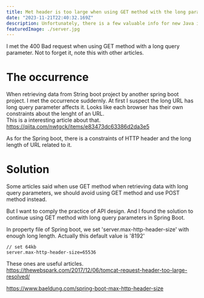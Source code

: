 ```yaml
---
title: Met header is too large when using GET method with the long parameter.
date: "2023-11-21T22:40:32.169Z"
description: Unfortunately, there is a few valuable info for new Java in Japanese. So sometimes I confused how to write the Java considering what is the modern writing. So not to confuse, I will write this article.
featuredImage: ./server.jpg
---
```


I met the 400 Bad request when using GET method with a long query parameter. Not to forget it, note this with other articles.

# The occurrence
When retrieving data from String boot project by another spring boot project. I met the occurrence suddernly. At first I suspect the long URL has long query parameter affects it. Looks like each browser has their own constraints about the lenght of an URL.  
This is a interesting article about that.
https://qiita.com/nwtgck/items/e83473dc63386d2da3e5

As for the Spring boot, there is a constraints of HTTP header and the long length of URL related to it.

# Solution

Some articles said when use GET method when retrieving data with long query parameters, we should avoid using GET method and use POST method instead.  

But I want to comply the practice of API design. And I found the solution to continue using GET method with long query parameters in Spring Boot.

In property file of Spring boot, we set 'server.max-http-header-size' with enough long length. Actually this default value is '8192'

```property
// set 64kb
server.max-http-header-size=65536
```

These ones are useful articles.
https://thewebspark.com/2017/12/06/tomcat-request-header-too-large-resolved/

https://www.baeldung.com/spring-boot-max-http-header-size
